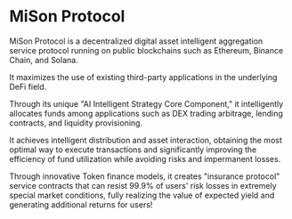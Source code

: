 # MiSon Protocol
MiSon Protocol is a decentralized digital asset intelligent aggregation service protocol running on public blockchains such as Ethereum, Binance Chain, and Solana. 

It maximizes the use of existing third-party applications in the underlying DeFi field.  

Through its unique "AI Intelligent Strategy Core Component," it intelligently allocates funds among applications such as DEX trading arbitrage, lending contracts, and liquidity provisioning.

It achieves intelligent distribution and asset interaction, obtaining the most optimal way to execute transactions and significantly improving the efficiency of fund utilization while avoiding risks and impermanent losses.

Through innovative Token finance models, it creates "insurance protocol" service contracts that can resist 99.9% of users' risk losses in extremely special market conditions, fully realizing the value of expected yield and generating additional returns for users!
 
 



  






 

